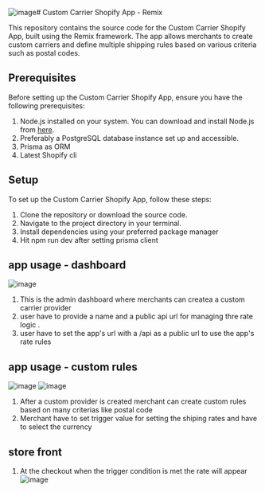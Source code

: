 ![image](https://github.com/NavasMuhammed/custom-carrier-shopify-app/assets/83510230/c5ba7f22-7fa9-496b-a0e0-96d25fb90567)# Custom Carrier Shopify App - Remix

This repository contains the source code for the Custom Carrier Shopify App, built using the Remix framework. The app allows merchants to create custom carriers and define multiple shipping rules based on various criteria such as postal codes.

## Prerequisites

Before setting up the Custom Carrier Shopify App, ensure you have the following prerequisites:

1. Node.js installed on your system. You can download and install Node.js from [here](https://nodejs.org/en/download/).
2. Preferably a PostgreSQL database instance set up and accessible.
3. Prisma as ORM
4. Latest Shopify cli 

## Setup

To set up the Custom Carrier Shopify App, follow these steps:

1. Clone the repository or download the source code.
2. Navigate to the project directory in your terminal.
3. Install dependencies using your preferred package manager
4. Hit npm run dev after setting prisma client


## app usage - dashboard
![image](https://github.com/NavasMuhammed/custom-carrier-shopify-app/assets/83510230/eb93a37a-fd64-4f51-9108-a0bad43232ca)
1. This is the admin dashboard where merchants can createa a custom carrier provider
2. user have to provide a name and a public api url for managing thre rate logic .
3. user have to set the app's url with a /api as a public url to use the app's rate rules

## app usage - custom rules 
![image](https://github.com/NavasMuhammed/custom-carrier-shopify-app/assets/83510230/ace38548-777e-464b-bb33-6dc5de69e25f)
![image](https://github.com/NavasMuhammed/custom-carrier-shopify-app/assets/83510230/6c3e30df-9b96-44eb-8897-902a06d24aa3)

1. After a custom provider is created merchant can create custom rules based on many criterias like postal code
2. Merchant have to set trigger value for setting the shiping rates and have to select the currency

## store front 
1. At the checkout when the trigger condition is met the rate will appear
![image](https://github.com/NavasMuhammed/custom-carrier-shopify-app/assets/83510230/6e32b89a-4b3c-4954-b305-736281cbf737)

